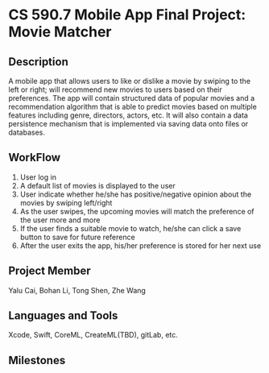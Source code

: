 # CS 590.7 Mobile App Final Project: Movie Matcher
## Description
A mobile app that allows users to like or dislike a movie by swiping to the left or right; will recommend new movies to users based on their preferences. The app will contain structured data of popular movies and a recommendation algorithm that is able to predict movies based on multiple features including genre, directors, actors, etc. It will also contain a data persistence mechanism that is implemented via saving data onto files or databases.

## WorkFlow
1. User log in 
2. A default list of movies is displayed to the user
3. User indicate whether he/she has positive/negative opinion about the movies by swiping left/right
4. As the user swipes, the upcoming movies will match the preference of the user more and more
5. If the user finds a suitable movie to watch, he/she can click a save button to save for future reference
6. After the user exits the app, his/her preference is stored for her next use

## Project Member
Yalu Cai, Bohan Li, Tong Shen, Zhe Wang

## Languages and Tools
Xcode, Swift, CoreML, CreateML(TBD), gitLab, etc.

## Milestones


